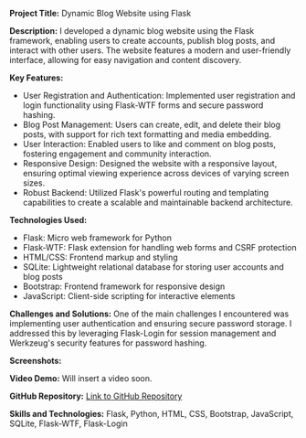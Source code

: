 **Project Title:** Dynamic Blog Website using Flask

**Description:**
I developed a dynamic blog website using the Flask framework, enabling users to create accounts, publish blog posts, and interact with other users. The website features a modern and user-friendly interface, allowing for easy navigation and content discovery.

**Key Features:**
- User Registration and Authentication: Implemented user registration and login functionality using Flask-WTF forms and secure password hashing.
- Blog Post Management: Users can create, edit, and delete their blog posts, with support for rich text formatting and media embedding.
- User Interaction: Enabled users to like and comment on blog posts, fostering engagement and community interaction.
- Responsive Design: Designed the website with a responsive layout, ensuring optimal viewing experience across devices of varying screen sizes.
- Robust Backend: Utilized Flask's powerful routing and templating capabilities to create a scalable and maintainable backend architecture.

**Technologies Used:**
- Flask: Micro web framework for Python
- Flask-WTF: Flask extension for handling web forms and CSRF protection
- HTML/CSS: Frontend markup and styling
- SQLite: Lightweight relational database for storing user accounts and blog posts
- Bootstrap: Frontend framework for responsive design
- JavaScript: Client-side scripting for interactive elements

**Challenges and Solutions:**
One of the main challenges I encountered was implementing user authentication and ensuring secure password storage. I addressed this by leveraging Flask-Login for session management and Werkzeug's security features for password hashing.

**Screenshots:**


**Video Demo:**
Will insert a video soon.

**GitHub Repository:**
[Link to GitHub Repository](https://github.com/arunp77/Data-engineering-tools/tree/main/FLask/Flask-blog)

**Skills and Technologies:**
Flask, Python, HTML, CSS, Bootstrap, JavaScript, SQLite, Flask-WTF, Flask-Login
